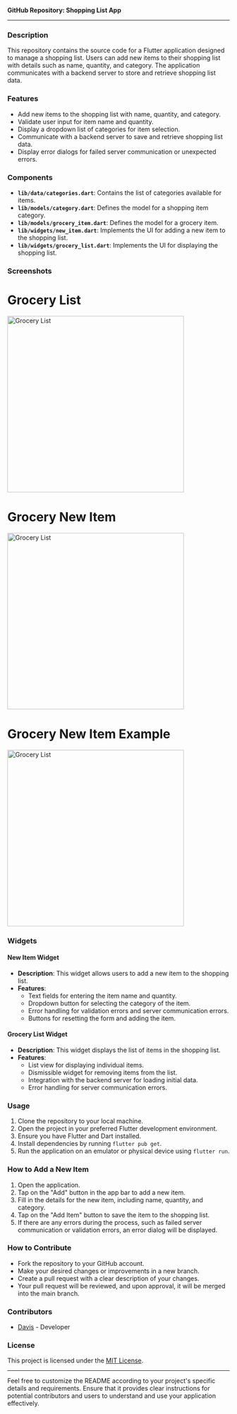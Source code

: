**GitHub Repository: Shopping List App**

---

### Description
This repository contains the source code for a Flutter application designed to manage a shopping list. Users can add new items to their shopping list with details such as name, quantity, and category. The application communicates with a backend server to store and retrieve shopping list data.

### Features
- Add new items to the shopping list with name, quantity, and category.
- Validate user input for item name and quantity.
- Display a dropdown list of categories for item selection.
- Communicate with a backend server to save and retrieve shopping list data.
- Display error dialogs for failed server communication or unexpected errors.

### Components
- **`lib/data/categories.dart`**: Contains the list of categories available for items.
- **`lib/models/category.dart`**: Defines the model for a shopping item category.
- **`lib/models/grocery_item.dart`**: Defines the model for a grocery item.
- **`lib/widgets/new_item.dart`**: Implements the UI for adding a new item to the shopping list.
- **`lib/widgets/grocery_list.dart`**: Implements the UI for displaying the shopping list.

### Screenshots 
# Grocery List
<img src="lib/assets/image1.png" alt="Grocery List" style="width:400px;">

# Grocery New Item
<img src="lib/assets/image2.png" alt="Grocery List" style="width:400px;">

# Grocery New Item Example
<img src="lib/assets/image3.png" alt="Grocery List" style="width:400px;">

### Widgets
#### New Item Widget
- **Description**: This widget allows users to add a new item to the shopping list.
- **Features**:
    - Text fields for entering the item name and quantity.
    - Dropdown button for selecting the category of the item.
    - Error handling for validation errors and server communication errors.
    - Buttons for resetting the form and adding the item.

#### Grocery List Widget
- **Description**: This widget displays the list of items in the shopping list.
- **Features**:
    - List view for displaying individual items.
    - Dismissible widget for removing items from the list.
    - Integration with the backend server for loading initial data.
    - Error handling for server communication errors.

### Usage
1. Clone the repository to your local machine.
2. Open the project in your preferred Flutter development environment.
3. Ensure you have Flutter and Dart installed.
4. Install dependencies by running `flutter pub get`.
5. Run the application on an emulator or physical device using `flutter run`.

### How to Add a New Item
1. Open the application.
2. Tap on the "Add" button in the app bar to add a new item.
3. Fill in the details for the new item, including name, quantity, and category.
4. Tap on the "Add Item" button to save the item to the shopping list.
5. If there are any errors during the process, such as failed server communication or validation errors, an error dialog will be displayed.

### How to Contribute
- Fork the repository to your GitHub account.
- Make your desired changes or improvements in a new branch.
- Create a pull request with a clear description of your changes.
- Your pull request will be reviewed, and upon approval, it will be merged into the main branch.

### Contributors
- [Davis](https://github.com/davis9707) - Developer

### License
This project is licensed under the [MIT License](LICENSE.md).

---

Feel free to customize the README according to your project's specific details and requirements. Ensure that it provides clear instructions for potential contributors and users to understand and use your application effectively.
